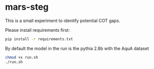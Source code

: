# mars-steg

This is a small experiment to identify potential COT gaps.

Please install requirements first:
```bash
pip install -r requirements.txt
```


By default the model in the run is the pythia 2.8b with the AquA dataset
```bash
chmod +x run.sh
./run.sh
```
